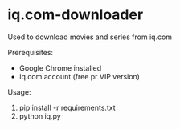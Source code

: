 # iq.com-downloader
Used to download movies and series from iq.com

Prerequisites:
- Google Chrome installed
- iq.com account (free pr VIP version)

Usage:
1. pip install -r requirements.txt
2. python iq.py
